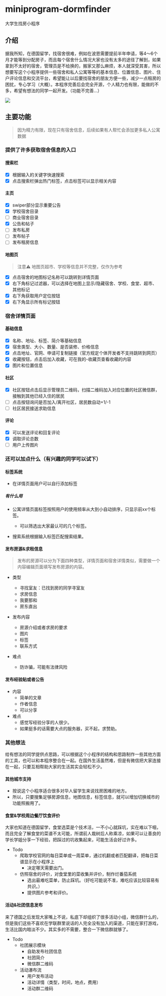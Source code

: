 # miniprogram-dormfinder

大学生找房小程序

## 介绍

据我所知，在德国留学，找宿舍很难，例如在波恩需要提前半年申请，等4～6个月才能等到分配房子，而且每个宿舍什么情况大家也没有太多的途径了解到，如果拿到不太好的宿舍，管理员是不给换的，搬家又那么麻烦，本人就深受其害，所以想要写这个小程序提供一些宿舍和私人公寓等等的基本信息、位置信息、图片、住户评论信息和交流平台，希望能让以后要找宿舍的朋友方便一些，减少一点租房的困扰，专心学习（大概）。本程序完善后会完全开源，个人精力也有限，能做的不多，希望有想法的同学一起开发。（功能不完善...）

![](https://img-1253324855.cos.ap-chengdu.myqcloud.com/myweb/public/miniprogramblog.jpg)

## 主要功能

> 因为精力有限，现在只有宿舍信息，后续如果有人帮忙会添加更多私人公寓数据

### 提供了许多获取宿舍信息的入口

#### 搜索栏

- [x] 根据输入的关键字快速搜索
- [x] 点击搜索栏弹出热门标签，点击标签可以显示相关内容

#### 主页

- [x] swiper部分显示重要公告
- [x] 学校宿舍目录
- [ ] 商业宿舍目录
- [x] 公告和帖子
- [ ] 发布私房
- [ ] 发布帖子
- [ ] 发布租房信息

#### 地图页

> 注意⚠️ 地图页超市、学校等信息并不完整，仅作为参考

- [x] 点击宿舍的地图标记名称可以跳转到详情页面
- [x] 右下角标记过滤器，可以选择在地图上显示/隐藏宿舍、学校、食堂、超市、其他标记
- [x] 右下角获取用户定位按钮
- [x] 右下角显示所有标记按钮  

### 宿舍详情页面

#### 基础信息

- [x] 名称、地址、标签、简介等基础信息
- [x] 宿舍类型、大小、数量、是否装修、价格信息
- [x] 点击地址、官网、申请可复制链接（官方规定个体开发者不支持跳转到网页）
- [x] 收藏按钮，点击后加入收藏，可在我的-收藏页查看收藏的内容
- [x] 图片和位置信息

#### 社区

- [x] 社区按钮点击后显示管理员二维码，扫描二维码加入对应位置的社区微信群，接触到其他已经入住的居民
- [ ] 点击按钮询问是否加入/离开社区，居民数自动+1/-1
- [ ] 社区居民接送求助信息

#### 评论

- [x] 可以发送评论和回复评论
- [x] 调取评论总数
- [ ] 用户上传图片

### 还可以加点什么（有兴趣的同学可以试下）

#### 标签系统

- 在详情页面用户可以自行添加标签
  
##### 有什么用

- 公寓详情页面标签按照用户的使用频率从大到小自动排序，只显示前xx个标签。
  - 可以筛选出大家最认可的几个标签。
  
- 搜索系统根据输入标签匹配搜索结果。

#### 发布房源&求租信息

>发布的房源可以分为下面四种类型，详情页面和宿舍详情类似，需要做一个内容编辑页面填写发布房源的内容。

- 类型
  - 寻找室友：已找到房的同学寻室友
  - 求房信息
  - 我要那和
  - 房东直出
- 发布内容
  - 房源介绍或者求房的要求
  - 图片
  - 标签
  - 联系方式
- 难点

  - 防诈骗，可能有法律风险

#### 发布经验贴或者公告

- 内容
  - 简单的文章
  - 作者信息
  - 可以分享
- 难点
  - 感觉写经验分享的人很少。
  - 如果挺多的话需要大点的服务器，买不起，求赞助。

### 其他想法

给有想法的同学提供点思路，可以根据这个小程序的结构和思路制作一些其他方面的工具，也可以和本程序整合在一起。在国外生活虽然难，但是有微信把大家连接在一起，只要互相帮助大家的生活其实会轻松不少。

#### 其他城市支持

- 按说这个小程序适合很多对华人留学生来说找房困难的地方。
- 所以，只要搜集足够房源信息，地图信息，标签信息，就可以增加切换城市的功能照搬用了。

#### 食堂&学校周边餐厅饮食评价

大家也知道在德国留学，食堂选菜是个技术活，一不小心就踩坑，实在难以下咽，而且完全了解食堂的菜谱不太可能，所谓前人栽树后人称乘凉，如果可以让善良的学长学姐分享一下经验，把踩过的坑收集起来，可能生活会好过许多。

- Todo
  - 爬取学校官网的每日菜单或一周菜单，通过机翻或者匹配翻译，把每日菜谱显示在小程序上
    - 决定哪天需要出门。
  - 仿照宿舍的评价，对食堂里的菜收集并评价，制作烂番茄系统
    - 选出最难吃菜单，防止踩坑。（好吃可能说不准，难吃应该比较容易有共识。）
    - 提供图片参考和评价。

#### 活动&社团信息发布

来了德国之后发现大家嘴上不说，私底下却组织了很多活动小组，微信群什么的，但是我们这些不喜欢在学联群里说话的人完全没有加入的渠道，只能在家打游戏，生活比国内暗淡不少。其实多的不需要，整合一下微信群就够了。

- Todo
  - 社团展示模块
    - 自助发布社团信息
    - 社团简介
    - 微信群二维码
  - 活动瀑布流
    - 用户发布活动
    - 活动详情（类型，时间，地点，费用）
    - 活动群二维码

